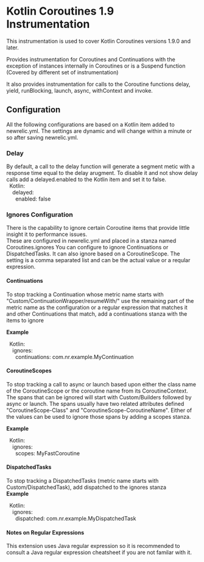 Kotlin Coroutines 1.9 Instrumentation
===========================

This instrumentation is used to cover Kotlin Coroutines versions 1.9.0 and later.    

Provides instrumentation for Coroutines and Continuations with the exception of instances internally in Coroutines or is a Suspend function (Covered by different set of instrumentation)

It also provides instrumentation for calls to the Coroutine functions delay, yield, runBlocking, launch, async, withContext and invoke.  

## Configuration
All the following configurations are based on a Kotlin item added to newrelic.yml.  The settings are dynamic and will change within a minute or so after saving newrelic.yml.   


### Delay
By default, a call to the delay function will generate a segment metic with a response time equal to the delay arugment.  To disable it and not show delay calls add a delayed.enabled to the Kotlin item and set it to false.  
&nbsp;&nbsp;Kotlin:   
&nbsp;&nbsp;&nbsp;&nbsp;delayed:    
&nbsp;&nbsp;&nbsp;&nbsp;&nbsp;&nbsp;enabled: false

### Ignores Configuration 
There is the capability to ignore certain Coroutine items that provide little insight it to performance issues.   
These are configured in newrelic.yml and placed in a stanza named Coroutines.ignores   You can configure to ignore Continuations or DispatchedTasks.  It can also ignore based on a CoroutineScope.  The setting is a comma separated list and can be the actual value or a reqular expression.   

#### Continuations
To stop tracking a Continuation whose metric name starts with "Custom/ContinuationWrapper/resumeWith/" use the remaining part of the metric name as the configuration or a regular expression that matches it and other Continuations that match, add a continuations stanza with the items to ignore    
    
**Example**   
   
&nbsp;&nbsp;Kotlin:   
&nbsp;&nbsp;&nbsp;&nbsp;ignores:    
&nbsp;&nbsp;&nbsp;&nbsp;&nbsp;&nbsp;continuations: com.nr.example.MyContinuation     

#### CoroutineScopes
To stop tracking a call to async or launch based upon either the class name of the CoroutineScope or the coroutine name from its CoroutineContext.  The spans that can be ignored will start with Custom/Builders followed by async or launch.  The spans usually have two related attributes defined "CoroutineScope-Class" and "CoroutineScope-CoroutineName".   Either of the values can be used to ignore those spans by adding a scopes stanza.    

**Example**

&nbsp;&nbsp;Kotlin:   
&nbsp;&nbsp;&nbsp;&nbsp;ignores:    
&nbsp;&nbsp;&nbsp;&nbsp;&nbsp;&nbsp;scopes: MyFastCoroutine

#### DispatchedTasks
To stop tracking a DispatchedTasks (metric name starts with Custom/DispatchedTask),  add dispatched to the ignores stanza   
**Example**

&nbsp;&nbsp;Kotlin:   
&nbsp;&nbsp;&nbsp;&nbsp;ignores:    
&nbsp;&nbsp;&nbsp;&nbsp;&nbsp;&nbsp;dispatched: com.nr.example.MyDispatchedTask     
    
#### Notes on Regular Expressions
This extension uses Java regular expression so it is recommended to consult a Java regular expression cheatsheet if you are not familar with it.   



